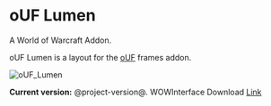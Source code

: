 # oUF Lumen

A World of Warcraft Addon.

oUF Lumen is a layout for the [oUF](https://github.com/oUF-wow/oUF) frames addon.

![oUF_Lumen](https://i.imgur.com/34Yilqx.jpg)

__Current version:__ @project-version@.
WOWInterface Download [Link](http://www.wowinterface.com/downloads/info16885-oUF_lumen.html)
